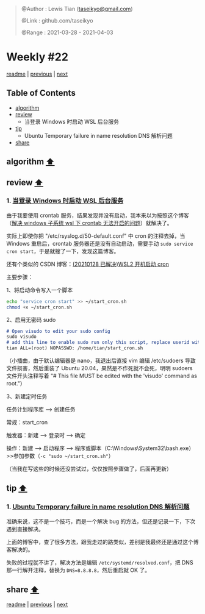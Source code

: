 > @Author  : Lewis Tian (taseikyo@gmail.com)
>
> @Link    : github.com/taseikyo
>
> @Range   : 2021-03-28 - 2021-04-03

# Weekly #22

[readme](../README.md) | [previous](202103W4.md) | [next](202104W1.md)

## Table of Contents

- [algorithm](#algorithm-)
- [review](#review-)
	- 当登录 Windows 时启动 WSL 后台服务
- [tip](#tip-)
	- Ubuntu Temporary failure in name resolution DNS 解析问题
- [share](#share-)

## algorithm [⬆](#weekly-22)

## review [⬆](#weekly-22)

### 1. [当登录 Windows 时启动 WSL 后台服务](https://dev.to/ironfroggy/wsl-tips-starting-linux-background-services-on-windows-login-3o98)

由于我要使用 crontab 服务，结果发现并没有启动，我本来以为按照这个博客（[解决 windows 子系统 wsl 下 crontab 无法开启的问题](https://blog.csdn.net/viva_la_free/article/details/109967308)）就解决了。

实际上即使你把 "/etc/rsyslog.d/50-default.conf" 中 cron 的注释去掉，当 Windows 重启后，crontab 服务器还是没有自动启动，需要手动 `sudo service cron start`，于是就搜了一下，发现这篇博客。

还有个类似的 CSDN 博客：[(20210128 已解决)WSL2 开机启动 cron](https://blog.csdn.net/The_Time_Runner/article/details/113405793)

主要步骤：

1、将启动命令写入一个脚本

```Bash
echo "service cron start" >> ~/start_cron.sh
chmod +x ~/start_cron.sh
```

2、启用无密码 sudo

```Markdown
# Open visudo to edit your sudo config
sudo visudo
# add this line to enable sudo run only this script, replace userid with your own
tian ALL=(root) NOPASSWD: /home/tian/start_cron.sh
```

（小插曲，由于默认编辑器是 nano，我退出后直接 vim 编辑 /etc/sudoers 导致文件损害，然后重装了 Ubuntu 20.04，果然是不作死就不会死，明明 sudoers 文件开头注释写着 "# This file MUST be edited with the 'visudo' command as root."）

3、新建定时任务

任务计划程序库 --> 创建任务

常规：start_cron

触发器：新建 --> 登录时 --> 确定

操作：新建 --> 启动程序 --> 程序或脚本（C:\Windows\System32\bash.exe）>>参加参数（`-c "sudo ~/start_cron.sh"`）

（当我在写这些的时候还没尝试过，仅仅按照步骤做了，后面再更新）

## tip [⬆](#weekly-22)

### 1. [Ubuntu Temporary failure in name resolution DNS 解析问题](https://blog.csdn.net/weixin_43354181/article/details/105352203)

准确来说，这不是一个技巧，而是一个解决 bug 的方法，但还是记录一下，下次遇到直接解决。

上面的博客中，查了很多方法，跟我走过的路类似，差别是我最终还是通过这个博客解决的。

失败的过程就不讲了，解决方法是编辑 `/etc/systemd/resolved.conf`，把 DNS 那一行解开注释，替换为 `DNS=8.8.8.8`，然后重启就 OK 了。

## share [⬆](#weekly-22)

[readme](../README.md) | [previous](202103W4.md) | [next](202104W1.md)
